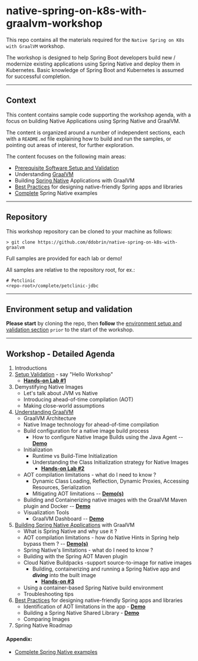 # native-spring-on-k8s-with-graalvm-workshop

This repo contains all the materials required for the `Native Spring on K8s with GraalVM` workshop.

The workshop is designed to help Spring Boot developers build new / modernize existing applications using Spring Native and deploy them in Kubernetes. 
Basic knowledge of Spring Boot and Kubernetes is assumed for successful completion.

---

## Context

This content contains sample code supporting the workshop agenda, with a focus on building Native Applications using Spring Native and GraalVM.

The content is organized around a number of independent sections, each with a `README.md` file explaining how to build and run the samples, 
or pointing out areas of interest, for further exploration. 

The content focuses on the following main areas:
* [Prerequisite Software Setup and Validation](setup/README.md) 
* Understanding [GraalVM](graalvm/README.md)
* Building [Spring Native](spring-native/README.md) Applications with GraalVM
* [Best Practices](best-practices/README.md) for designing native-friendly Spring apps and libraries
* [Complete](complete/README.md) Spring Native examples
----
## Repository

This workshop repository can be cloned to your machine as follows:
```shell
> git clone https://github.com/ddobrin/native-spring-on-k8s-with-graalvm
```

Full samples are provided for each lab or demo! 

All samples are relative to the repository root, for ex.:
```shell
# Petclinic
<repo-root>/complete/petclinic-jdbc
```

---------

## Environment setup and validation
**Please start** by cloning the repo, then **follow** the [environment setup and validation section](setup/README.md) `prior` to the start of the workshop.

---------
## Workshop - Detailed Agenda

1. Introductions
2. [Setup Validation](setup/README.md) - say "Hello Workshop" 
    * **[Hands-on Lab #1](setup/README.md#Build-Run-App)**
3. Demystifying Native Images
    * Let's talk about JVM vs Native
    * Introducing ahead-of-time compilation (AOT)
    * Making close-world assumptions
4. [Understanding GraalVM](graalvm/README.md)
    * GraalVM Architecture
    * Native Image technology for ahead-of-time compilation
    * Build configuration for a native image build process
        * How to configure Native Image Builds using the Java Agent -- **[Demo](graalvm/README.md#Demo)** 
    * Initialization
        * Runtime vs Build-Time Initialization
        * Understanding the Class Initialization strategy for Native Images
            * **[Hands-on Lab #2](graalvm/README.md#Lab)** 
    * AOT compilation limitations - what do I need to know ?
        * Dynamic Class Loading, Reflection, Dynamic Proxies, Accessing Resources, Serialization
        * Mitigating AOT limitations -- **[Demo(s)](graalvm/README.md#Demo)** 
    * Building and Containerizing native images with the GraalVM Maven plugin and Docker -- **[Demo](graalvm/README.md#maven-and-docker)**       
    * Visualization Tools
        * GraalVM Dashboard -- **[Demo](graalvm/README.md#graalvm-dashboard)** 
5. [Building Spring Native Applications](spring-native/README.md) with GraalVM
    * What is Spring Native and why use it ?
    * AOT compilation limitations - how do Native Hints in Spring help bypass them ? -- **[Demo(s)](spring-native/README.md#Demo)**
    * Spring Native's limitations - what do I need to know ?
    * Building with the Spring AOT Maven plugin 
    * Cloud Native Buildpacks -support source-to-image for native images 
        * Building, containerizing and running a Spring Native app and **_diving_** into the built image
            * **[Hands-on #3](spring-native/README.md#Lab)**
    * Using a container-based Spring Native build environment
    * Troubleshooting tips
6. [Best Practices](best-practices/README.md) for designing native-friendly Spring apps and libraries
   * Identification of AOT limitations in the app - **[Demo](best-practices/README.md)**
   * Building a Spring Native Shared Library - **[Demo](best-practices/README.md)**
   * Comparing Images
7. Spring Native Roadmap

#### Appendix:
   * [Complete Spring Native examples](complete/README.md)

